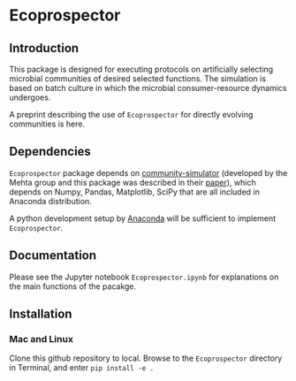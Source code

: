 # Ecoprospector

## Introduction

This package is designed for executing protocols on artificially selecting microbial communities of desired selected functions. The simulation is based on batch culture in which the microbial consumer-resource dynamics undergoes.

A preprint describing the use of `Ecoprospector` for directly evolving communities is here.

## Dependencies

`Ecoprospector` package depends on [community-simulator](https://github.com/Emergent-Behaviors-in-Biology/community-simulator) (developed by the Mehta group and this package was described in their [paper](https://journals.plos.org/plosone/article?id=10.1371/journal.pone.0230430)), which depends on Numpy, Pandas, Matplotlib, SciPy that are all included in Anaconda distribution. 

A python development setup by [Anaconda](https://docs.anaconda.com/anaconda/install/) will be sufficient to implement `Ecoprospector`.

## Documentation

Please see the Jupyter notebook `Ecoprospector.ipynb` for explanations on the main functions of the pacakge. 

## Installation

### Mac and Linux

Clone this github repository to local. Browse to the `Ecoprospector` directory in Terminal, and enter `pip install -e .`

